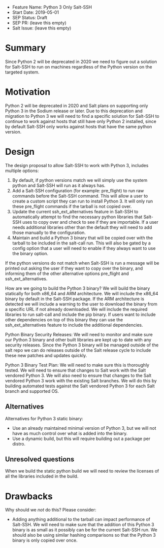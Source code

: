 - Feature Name: Python 3 Only Salt-SSH
- Start Date: 2019-05-01
- SEP Status: Draft
- SEP PR: (leave this empty)
- Salt Issue: (leave this empty)

# Summary
[summary]: #summary

Since Python 2 will be deprecated in 2020 we need to figure out a solution for Salt-SSH
to run on machines regardless of the Python version on the targeted system.

# Motivation
[motivation]: #motivation

Python 2 will be deprecated in 2020 and Salt plans on supporting only Python 3 in the
Sodium release or later. Due to this deprecation and migration to Python 3 we will
need to find a specific solution for Salt-SSH to continue to work against hosts
that still have only Python 2 installed, since by default Salt-SSH only works against
hosts that have the same python version.

# Design
[design]: #detailed-design

The design proposal to allow Salt-SSH to work with Python 3, includes multiple options:
  1. By default, if python versions match we will simply use the system python and Salt-SSH
     will run as it always has.
  2. Add a Salt-SSH configuration (for example: pre_flight) to run raw commands before the
     Salt-SSH command. This will allow a user to create a custom script they can run to install
     Python 3. It will only run these pre_flight commands if the tarball is not copied over.
  3. Update the current ssh_ext_alternatives feature in Salt-SSH to automatically attempt to
     find the necessary python libraries that Salt-SSH uses to copy over and check to see if
     they are importable. If a user needs additional libraries other than the default they will
     need to add those manually to the configuration.
  4. Maintain and build a Python 3 binary that will be copied over with the tarball to be included
     in the salt-call run. This will also be gated by a config option that a user will need to enable
     if they always want to use the binary option.

If the python versions do not match when Salt-SSH is run a message will be printed out asking the user
if they want to copy over the binary, and informing them of the other alternative options pre_flight and
ssh_ext_alternatives.


How are we going to build the Python 3 binary?
We will build the binary statically for both x86_64 and ARM architecture. We will include the x86_64
binary by default in the Salt-SSH package. If the ARM architecture is detected we will include a warning
to the user to download the binary from a specific URL if not already downloaded. We will include the
required libraries to run salt-call and include the pip binary. If users want to include other dependencies
on top of this binary they can use the ssh_ext_alternatives feature to include the additional dependencies.

Python Binary Security Releases:
We will need to monitor and make sure our Python 3 binary and other built libraries are kept up to date
with any security releases. Since the Python 3 binary will be managed outside of the salt repo we can do
releases outside of the Salt release cycle to include these new patches and updates quickly.

Python 3 Binary Test Plan:
We will need to make sure this is thoroughly tested. We will need to ensure that changes to Salt work with
the Salt vendored Python 3. We will also need to ensure that changes to the Salt vendored Python 3 work with
the existing Salt branches. We will do this by building automated tests against the Salt vendored Python 3
for each Salt branch and supported OS.


## Alternatives
[alternatives]: #alternatives

Alternatives for Python 3 static binary:
- Use an already maintained minimal version of Python 3, but we will not have as much control over what is added into the binary.
- Use a dynamic build, but this will require building out a package per distro.

## Unresolved questions
[unresolved]: #unresolved-questions

When we build the static python build we will need to review the licenses of all the libraries included in the build.


# Drawbacks
[drawbacks]: #drawbacks

Why should we *not* do this? Please consider:

- Adding anything additional to the tarball can impact performance of Salt-SSH. We will need to make sure that
the addition of this Python 3 binary is as small as it possibly can be for the current Salt-SSH run. We should
also be using similar hashing comparisons so that the Python 3 binary is only copied over once.
